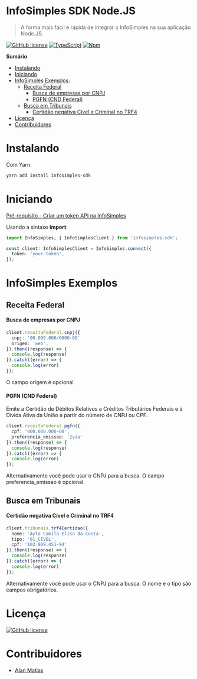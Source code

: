 # InfoSimples SDK Node.JS 
> A forma mais fácil e rápida de integrar o InfoSimples na sua aplicação Node.JS.

[![GitHub license](https://img.shields.io/github/license/Naereen/StrapDown.js.svg)](https://github.com/bralandealmeida/infosimples-sdk/blob/master/LICENSE) [![TypeScript](https://badgen.net/badge/icon/typescript?icon=typescript&label)](https://typescriptlang.org) [![Npm](https://badgen.net/badge/icon/npm?icon=npm&label)](https://https://npmjs.com/) 

**Sumário**
- [Instalando](#instalando)
- [Iniciando](#iniciando)
- [InfoSimples Exemplos](#infosimples-examplos):
  - [Receita Federal](##receita-federal)
    - [Busca de empresas por CNPJ](####busca-de-empresas-por-cnpj)
    - [PGFN (CND Federal)](####pgfn)
  - [Busca em Tribunais](##busca-em-tribunais)
    - [Certidão negativa Cível e Criminal no TRF4](#####certidao-negativa-civel-e-criminal-no-trf4)
- [Licença](#licenca)
- [Contribuidores](#contribuidores)

# Instalando

Com Yarn:

```bash
yarn add install infosimples-sdk
```

# Iniciando

[Pré-requisito - Criar um token API na InfoSimples](https://api.infosimples.com/administracao/tokens)

Usando a sintaxe **import**:
```typescript
import InfoSimples, { InfoSimplesClient } from 'infosimples-sdk';

const client: InfoSimplesClient = InfoSimples.connect({
  token: 'your-token',
});
```

# InfoSimples Exemplos

## Receita Federal
#### Busca de empresas por CNPJ
``` typescript
client.receitaFederal.cnpj({
  cnpj: '00.000.000/0000-00'
  origem: 'web',
}).then((response) => {
  console.log(response)
}).catch((error) => {
  console.log(error)
});
```

O campo origem é opcional.

#### PGFN (CND Federal)
Emite a Certidão de Débitos Relativos a Créditos Tributários Federais e à Dívida Ativa da União a partir do número de CNPJ ou CPF.

``` typescript
client.receitaFederal.pgfn({
  cpf: '000.000.000-00',
  preferencia_emissao: '2via'
}).then((response) => {
  console.log(response)
}).catch((error) => {
  console.log(error)
});
```

Alternativamente você pode usar o CNPJ para a busca. O campo preferencia_emissao é opcional.

## Busca em Tribunais
#### Certidão negativa Cível e Criminal no TRF4
``` typescript
client.tribunais.trf4Certidao({
  nome: 'Ayla Camila Elisa da Costa',
  tipo: '01_CIVEL',
  cpf: '102.909.451-94'
}).then((response) => {
  console.log(response)
}).catch((error) => {
  console.log(error)
});
```

Alternativamente você pode usar o CNPJ para a busca. O nome e o tipo são campos obrigatórios.

# Licença
[![GitHub license](https://img.shields.io/github/license/Naereen/StrapDown.js.svg)](https://github.com/bralandealmeida/infosimples-sdk/blob/master/LICENSE)

# Contribuidores
- [Alan Matias](https://github.com/bralandealmeida)